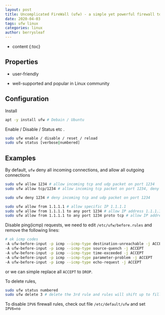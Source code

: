 ```yaml
---
layout: post
title: Uncomplicated FireWall (ufw) - a simple yet powerful firewall tool
date: 2020-04-03
tags: ufw linux
categories: linux
author: berrysleaf
---
```

* content
{:toc}


## Properties 
* user-friendly



* well-supported and popular in Linux community

## Configuration 
Install 

```bash
apt -y install ufw # Debain / Ubuntu 
```

Enable / Disable / Status etc . 
```bash 
sudo ufw enable / disable / reset / reload 
sudo ufw status [verbose|numbered]
```

## Examples 
By default, `ufw` deny all incoming connections, and allow all outgoing connections 

```bash
sudo ufw allow 1234 # allow incoming tcp and udp packet on port 1234
sudo ufw allow tcp/1234 # allow incoming tcp packet on port 1234, deny udp ... 

sudo ufw deny 1234 # deny incoming tcp and udp packet on port 1234

sudo ufw allow from 1.1.1.1 # allow specific IP 1.1.1.1
sudo ufw allow from 1.1.1.1 to any port 1234 # allow IP address 1.1.1.1 access to port 1234 for all protocols 
sudo ufw allow from 1.1.1.1 to any port 1234 proto tcp # allow IP address 1.1.1.1 access to port 1234 using TCP
```

Disable ping(icmp) requests, we need to edit `/etc/ufw/before.rules` and remove the following lines:
```bash 
# ok icmp codes
-A ufw-before-input -p icmp --icmp-type destination-unreachable -j ACCEPT
-A ufw-before-input -p icmp --icmp-type source-quench -j ACCEPT
-A ufw-before-input -p icmp --icmp-type time-exceeded -j ACCEPT
-A ufw-before-input -p icmp --icmp-type parameter-problem -j ACCEPT
-A ufw-before-input -p icmp --icmp-type echo-request -j ACCEPT
```
or we can simple replace all `ACCEPT` to `DROP`.

To delete rules, 
```bash 
sudo ufw status numbered 
sudo ufw delete 3 # delete the 3rd rule and rules will shift up to fill in the list.
```

To disable `IPV6` firewall rules, check out file `/etc/default/ufw` and set `IPV6=no`



